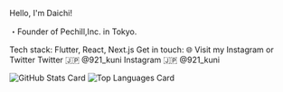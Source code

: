 Hello, I'm Daichi!

・Founder of Pechill,Inc. in Tokyo.

Tech stack:
Flutter, React, Next.js
Get in touch:
🌐 Visit my Instagram or Twitter
Twitter 🇯🇵 @921_kuni
Instagram 🇯🇵 @921_kuni

![GitHub Stats Card](https://github-readme-stats.vercel.app/api?username=daichi-kunii)
![Top Languages Card](https://github-readme-stats.vercel.app/api/top-langs/?username=daichi-kunii)

